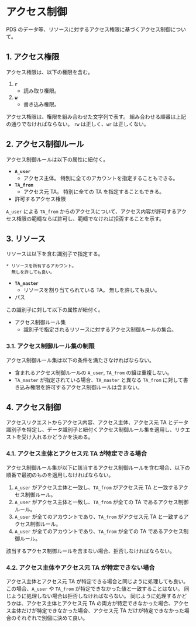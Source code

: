 <!--
Copyright 2015 realglobe, Inc.

Licensed under the Apache License, Version 2.0 (the "License");
you may not use this file except in compliance with the License.
You may obtain a copy of the License at

    http://www.apache.org/licenses/LICENSE-2.0

Unless required by applicable law or agreed to in writing, software
distributed under the License is distributed on an "AS IS" BASIS,
WITHOUT WARRANTIES OR CONDITIONS OF ANY KIND, either express or implied.
See the License for the specific language governing permissions and
limitations under the License.
-->


# アクセス制御

PDS のデータ等、リソースに対するアクセス権限に基づくアクセス制御について。


## 1. アクセス権限

アクセス権限は、以下の権限を含む。

1. **`r`**
    * 読み取り権限。
2. **`w`**
    * 書き込み権限。

アクセス権限は、権限を組み合わせた文字列で表す。
組み合わせる順番は上記の通りでなければならない。
`rw` は正しく、`wr` は正しくない。


## 2. アクセス制御ルール

アクセス制御ルールは以下の属性に紐付く。

* **`A_user`**
    * アクセス主体。
      特別に全てのアカウントを指定することもできる。
* **`TA_from`**
    * アクセス元 TA。
      特別に全ての TA を指定することもできる。
* 許可するアクセス権限

`A_user` による `TA_from` からのアクセスについて、アクセス内容が許可するアクセス権限の範疇ならば許可し、範疇でなければ拒否することを示す。


## 3. リソース

リソースは以下を含む識別子で指定する。

    * リソースを所有するアカウント。
      無しを許しても良い。
* **`TA_master`**
    * リソースを割り当てられている TA。
      無しを許しても良い。
* パス

この識別子に対して以下の属性が紐付く。

* アクセス制御ルール集
    * 識別子で指定されるリソースに対するアクセス制御ルールの集合。


### 3.1. アクセス制御ルール集の制限

アクセス制御ルール集は以下の条件を満たさなければならない。

* 含まれるアクセス制御ルールの `A_user`, `TA_from` の組は重複しない。
* `TA_master` が指定されている場合、`TA_master` と異なる `TA_from` に対して書き込み権限を許可するアクセス制御ルールは含まない。


## 4. アクセス制御

アクセスリクエストからアクセス内容、アクセス主体、アクセス元 TA とデータ識別子を特定し、データ識別子と紐付くアクセス制御ルール集を適用し、リクエストを受け入れるかどうかを決める。


### 4.1. アクセス主体とアクセス元 TA が特定できる場合

アクセス制御ルール集が以下に該当するアクセス制御ルールを含む場合、以下の順番で最初のものを適用しなければならない。

1. `A_user` がアクセス主体と一致し、`TA_from` がアクセス元 TA と一致するアクセス制御ルール。
2. `A_user` がアクセス主体と一致し、`TA_from` が全ての TA であるアクセス制御ルール。
3. `A_user` が全てのアカウントであり、`TA_from` がアクセス元 TA と一致するアクセス制御ルール。
4. `A_user` が全てのアカウントであり、`TA_from` が全ての TA であるアクセス制御ルール。

該当するアクセス制御ルールを含まない場合、拒否しなければならない。


### 4.2. アクセス主体やアクセス元 TA が特定できない場合

アクセス主体とアクセス元 TA が特定できる場合と同じように処理しても良い。
この場合、`A_user` や `TA_from` が特定できなかった値と一致することはない。
同じように処理しない場合は拒否しなければならない。
同じように処理するかどうかは、アクセス主体とアクセス元 TA の両方が特定できなかった場合、アクセス主体だけが特定できなかった場合、アクセス元 TA だけが特定できなかった場合のそれぞれで別個に決めて良い。
